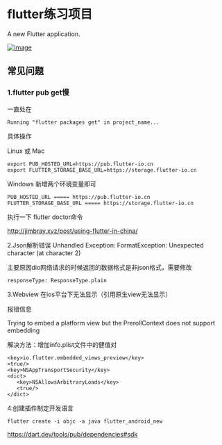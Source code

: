 # flutter练习项目

A new Flutter application.

[![image](https://gitee.com/daodao/repository/raw/master/apk/flutter_app/qr.png)](https://gitee.com/daodao/repository/raw/master/apk/flutter_app/app-release.apk
)

## 常见问题

### 1.flutter pub get慢  
一直处在

```
Running "flutter packages get" in project_name...
```
具体操作

Linux 或 Mac

```
export PUB_HOSTED_URL=https://pub.flutter-io.cn
export FLUTTER_STORAGE_BASE_URL=https://storage.flutter-io.cn
```
Windows
新增两个环境变量即可

```
PUB_HOSTED_URL ===== https://pub.flutter-io.cn
FLUTTER_STORAGE_BASE_URL ===== https://storage.flutter-io.cn
```
执行一下 flutter doctor命令

http://jimbray.xyz/post/using-flutter-in-china/



2.Json解析错误 Unhandled Exception: FormatException: Unexpected character (at character 2) 

主要原因dio网络请求的时候返回的数据格式是非json格式，需要修改
```
responseType: ResponseType.plain
```



3.Webview 在ios平台下无法显示（引用原生view无法显示）

报错信息

Trying to embed a platform view but the PrerollContext does not support embedding 

解决方法：增加info.plist文件中的健值对


```
<key>io.flutter.embedded_views_preview</key>
<true/>
<key>NSAppTransportSecurity</key>
<dict>
   <key>NSAllowsArbitraryLoads</key>
   <true/>
</dict>
```

4.创建插件制定开发语言
```
flutter create -i objc -a java flutter_android_new
```

https://dart.dev/tools/pub/dependencies#sdk